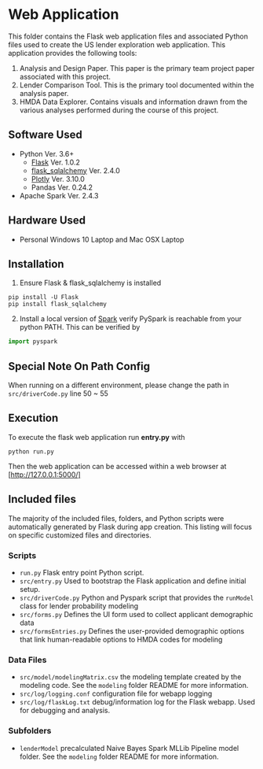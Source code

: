 # Web Application

This folder contains the Flask web application files and associated Python files used to create the US lender exploration web application. This application provides the following tools:

1. Analysis and Design Paper. This paper is the primary team project paper associated with this project.
2. Lender Comparison Tool. This is the primary tool documented within the analysis paper.
3. HMDA Data Explorer. Contains visuals and information drawn from the various analyses performed during the course of this project.

## Software Used

* Python Ver. 3.6+
	* [Flask]( https://palletsprojects.com/p/flask/ ) Ver. 1.0.2
	* [flask_sqlalchemy]( https://flask-sqlalchemy.palletsprojects.com/en/2.x/ ) Ver. 2.4.0
	* [Plotly]( https://plot.ly/ ) Ver. 3.10.0
	* Pandas Ver. 0.24.2
* Apache Spark Ver. 2.4.3

## Hardware Used

* Personal Windows 10 Laptop and Mac OSX Laptop


## Installation

1. Ensure Flask & flask_sqlalchemy is installed
```shell
pip install -U Flask
pip install flask_sqlalchemy
```

2. Install a local version of [Spark]( https://spark.apache.org/downloads.html ) verify PySpark is reachable from your python PATH. This can be verified by 
```python
import pyspark
```

## Special Note On Path Config
When running on a different environment, please change the path in `src/driverCode.py` line 50 ~ 55


## Execution
To execute the flask web application run **entry.py** with
```shell
python run.py
```
Then the web application can be accessed within a web browser at [http://127.0.0.1:5000/]

## Included files
The majority of the included files, folders, and Python scripts were automatically generated by Flask during app creation. This listing will focus on specific customized files and directories.

### Scripts
* `run.py` Flask entry point Python script.
* `src/entry.py`  Used to bootstrap the Flask application and define initial setup.
* `src/driverCode.py` Python and Pyspark script that provides the `runModel` class for lender probability modeling
* `src/forms.py` Defines the UI form used to collect applicant demographic data
* `src/formsEntries.py` Defines the user-provided demographic options that link human-readable options to HMDA codes for modeling

### Data Files

* `src/model/modelingMatrix.csv` the modeling template created by the modeling code. See the `modeling` folder README for more information.
* `src/log/logging.conf` configuration file for webapp logging
* `src/log/flaskLog.txt` debug/information log for the Flask webapp. Used for debugging and analysis.

### Subfolders

* `lenderModel` precalculated Naive Bayes Spark MLLib Pipeline model folder. See the `modeling` folder README for more information.
